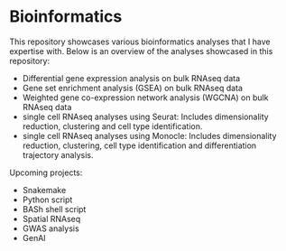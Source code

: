 # Bioinformatics
This repository showcases various bioinformatics analyses that I have expertise with. Below is an overview of the analyses showcased in this repository:

* Differential gene expression analysis on bulk RNAseq data
* Gene set enrichment analysis (GSEA) on bulk RNAseq data
* Weighted gene co-expression network analysis (WGCNA) on bulk RNAseq data
* single cell RNAseq analyses using Seurat: Includes dimensionality reduction, clustering and cell type identification.
* single cell RNAseq analyses using Monocle: Includes dimensionality reduction, clustering, cell type identification and differentiation trajectory analysis.

Upcoming projects:
* Snakemake
* Python script
* BASh shell script
* Spatial RNAseq
* GWAS analysis
* GenAI
